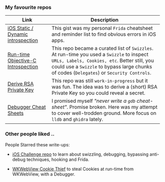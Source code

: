 ### My favourite repos
Link | Description   
--|---
[iOS Static / Dynamic introspection](https://gist.github.com/rustymagnet3000/605c333519cd265c7eac9d556f46dc75) | This gist was my personal `Frida` cheatsheet and reminder list to find obvious errors in iOS apps.
[Run-time Objective-C Introspection](https://github.com/rustymagnet3000/reverse_engineer_ios_with_swizzles) | This repo became a curated list of `Swizzles`. At run-time you used a `Swizzle` to inspect `URLs, Labels, Cookies, etc`. Better still, you could use a `Swizzle` to bypass large chunks of codes (`Delegates`) or `Security Controls`.
[Derive RSA Private Key](https://github.com/rustymagnet3000/rsa_objc_key_finder) | This repo was still `work-in-progress` but it was fun.  The idea was to derive a (short) RSA Private Key so you could reveal a secret.
[Debugger Cheat Sheets](https://github.com/rustymagnet3000/reverse_engineer_ios_with_debugger)  | I promised myself _"never write a `gdb` cheat-sheet"_. Promise broken.  Here was my attempt to cover well-trodden ground. More focus on `lldb` and `ghidra` lately.

### Other people liked ..
People Starred these write-ups:

 - [iOS Challenge repo](https://github.com/rustymagnet3000/debugger_challenge) to learn about swizzling, debugging, bypassing anti-debug techniques, hooking and Frida.

 - [WKWebView Cookie Thief](https://github.com/rustymagnet3000/reverse_engineer_ios_with_debugger/tree/master/4a_wkwebview_cookie_thief) to steal Cookies at run-time from WKWebView, with a Debugger.
